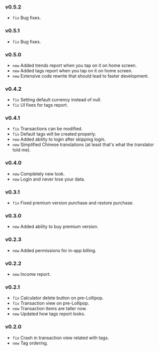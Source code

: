 ### v0.5.2
- `fix` Bug fixes.

### v0.5.1
- `fix` Bug fixes.

### v0.5.0
- `new` Added trends report when you tap on it on home screen.
- `new` Added tags report when you tap on it on home screen.
- `new` Extensive code rewrite that should lead to faster development.

### v0.4.2
- `fix` Setting default currency instead of null.
- `fix` UI fixes for tags report.

### v0.4.1
- `fix` Transactions can be modified.
- `fix` Default tags will be created properly.
- `new` Added ability to login after skipping login.
- `new` Simplified Chinese translations (at least that's what the translator told me).

### v0.4.0
- `new` Completely new look.
- `new` Login and never lose your data.

### v0.3.1
- `fix` Fixed premium version purchase and restore purchase.

### v0.3.0
- `new` Added ability to buy premium version.

### v0.2.3
- `new` Added permissions for in-app billing.

### v0.2.2
- `new` Income report.

### v0.2.1
- `fix` Calculator delete button on pre-Lollipop.
- `fix` Transaction view on pre-Lollipop.
- `new` Transaction items are taller now.
- `new` Updated how tags report looks.

### v0.2.0
- `fix` Crash in transaction view related with tags.
- `new` Tag ordering.
